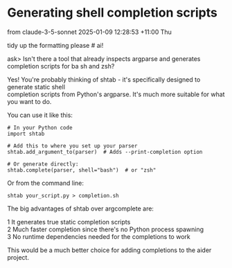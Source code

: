 # Generating shell completion scripts

from claude-3-5-sonnet 2025-01-09 12:28:53 +11:00 Thu

tidy up the formatting please # ai!

ask> Isn't there a tool that already inspects argparse and generates completion scripts for ba
sh and zsh?                                                                                   

Yes! You're probably thinking of shtab - it's specifically designed to generate static shell  
completion scripts from Python's argparse. It's much more suitable for what you want to do.   

You can use it like this:                                                                     

                                                                                              
 ```shell                                                                     
 # In your Python code   
 import shtab                                                                                 
                                                                                              
 # Add this to where you set up your parser                                                   
 shtab.add_argument_to(parser)  # Adds --print-completion option                              
                                                                                              
 # Or generate directly:                                                                      
 shtab.complete(parser, shell="bash")  # or "zsh"                                             
 ```
                                                                                              

Or from the command line:                                                                    

 ```shell                                                                     
 shtab your_script.py > completion.sh                                                         
```

The big advantages of shtab over argcomplete are:                                             

 1 It generates true static completion scripts                                                
 2 Much faster completion since there's no Python process spawning                            
 3 No runtime dependencies needed for the completions to work                                 

This would be a much better choice for adding completions to the aider project.            